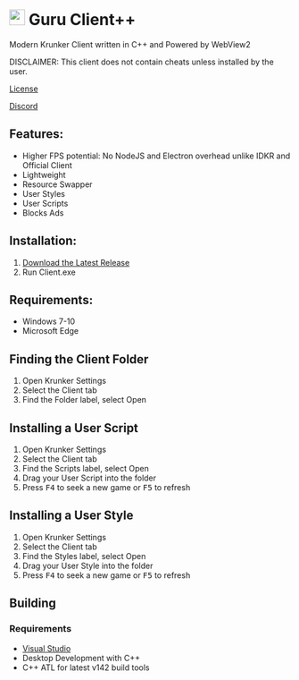# <img src="./Client/Icon.ico" style="height:1em"> Guru Client++

Modern Krunker Client written in C++ and Powered by WebView2

DISCLAIMER: This client does not contain cheats unless installed by the user.

[License](./LICENSE)

[Discord](https://y9x.github.io/discord)

## Features:

- Higher FPS potential: No NodeJS and Electron overhead unlike IDKR and Official Client
- Lightweight
- Resource Swapper
- User Styles
- User Scripts
- Blocks Ads

## Installation:

1. [Download the Latest Release](https://github.com/y9x/clientpp/releases)
2. Run Client.exe

## Requirements:

- Windows 7-10
- Microsoft Edge

## Finding the Client Folder

1. Open Krunker Settings
2. Select the Client tab
3. Find the Folder label, select Open

## Installing a User Script

1. Open Krunker Settings
2. Select the Client tab
3. Find the Scripts label, select Open
4. Drag your User Script into the folder
5. Press <kbd>F4</kbd> to seek a new game or <kbd>F5</kbd> to refresh

## Installing a User Style

1. Open Krunker Settings
2. Select the Client tab
3. Find the Styles label, select Open
4. Drag your User Style into the folder
5. Press <kbd>F4</kbd> to seek a new game or <kbd>F5</kbd> to refresh

## Building

### Requirements

- [Visual Studio](https://visualstudio.microsoft.com/downloads/)
- Desktop Development with C++
- C++ ATL for latest v142 build tools
